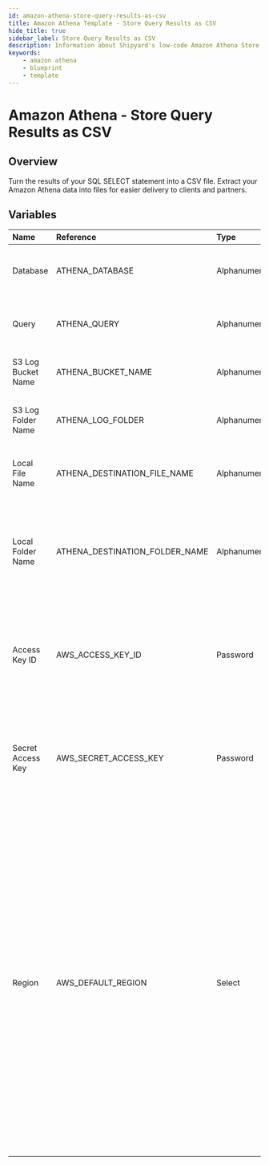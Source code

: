 ```yaml
---
id: amazon-athena-store-query-results-as-csv
title: Amazon Athena Template - Store Query Results as CSV
hide_title: true
sidebar_label: Store Query Results as CSV
description: Information about Shipyard's low-code Amazon Athena Store Query Results as CSV blueprint. Turn the results of your SQL SELECT statement into a CSV file. Extract your Amazon Athena data into files for easier delivery to clients and partners. 
keywords:
    - amazon athena
    - blueprint
    - template
---
```


# Amazon Athena - Store Query Results as CSV

## Overview
Turn the results of your SQL SELECT statement into a CSV file. Extract your Amazon Athena data into files for easier delivery to clients and partners.


## Variables

| Name | Reference | Type | Required | Default | Options | Description |
|:-----|:----------|:-----|:---------|:--------|:--------|:------------|
| Database | ATHENA_DATABASE  | Alphanumeric |:white_check_mark: | `-` | - | The name of the Athena database the run the query against. |
| Query | ATHENA_QUERY  | Alphanumeric |:white_check_mark: | `-` | - | The SQL-style query to run against the Athena database. |
| S3 Log Bucket Name | ATHENA_BUCKET_NAME  | Alphanumeric |:white_check_mark: | `-` | - | The S3 bucket to output the query logs into. |
| S3 Log Folder Name | ATHENA_LOG_FOLDER  | Alphanumeric |:heavy_minus_sign: | `-` | - | The optional subdirectory within the S3 bucket to store query logs. |
| Local File Name | ATHENA_DESTINATION_FILE_NAME  | Alphanumeric |:white_check_mark: | `output.csv` | - | The file name that you want your generated CSV to have. |
| Local Folder Name | ATHENA_DESTINATION_FOLDER_NAME  | Alphanumeric |:heavy_minus_sign: | `-` | - | The folder structure that you want your CSV to be created in. If left blank, the file will be created in the home directory. |
| Access Key ID | AWS_ACCESS_KEY_ID  | Password |:white_check_mark: | `-` | - | The access key ID for programmatic IAM user used to download the file. See Authorization documentation for more information. |
| Secret Access Key | AWS_SECRET_ACCESS_KEY  | Password |:white_check_mark: | `-` | - | The secret access key for programmatic IAM user used to download the file. See Authorization documentation for more information. |
| Region | AWS_DEFAULT_REGION  | Select |:white_check_mark: | `us-east-2` | `us-east-2`,`us-east-1`,`us-west-1`,`us-west-2`,`af-south-1`,`ap-east-1`,`ap-south-1`,`ap-northeast-3`,`ap-northeast-2`,`ap-southeast-1`,`ap-southeast-2`,`ap-northeast-1`,`ca-central-1`,`cn-north-1`,`cn-northwest-1`,`eu-central-1`,`eu-west-1`,`eu-west-2`,`eu-south-1`,`eu-west-3`,`eu-north-1`,`sa-east-1`,`me-south-1`, | The AWS region for the S3 bucket and IAM user. |


